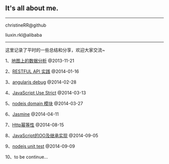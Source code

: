 ## It's all about me.

******************
christineRR@github

liuxin.rkl@alibaba
******************

这里记录了平时的一些总结和分享，欢迎大家交流~

1、[地图上的数据分析](https://github.com/christineRR/christineRR/blob/master/doc/map.md) @2013-11-21

2、[RESTFUL API 实践](https://github.com/christineRR/christineRR/blob/master/doc/restful.md) @2014-01-16

3、[angularjs debug](https://github.com/christineRR/christineRR/blob/master/doc/angularjs.md) @2014-02-28

4、[JavaScript Use Strict](https://github.com/christineRR/christineRR/blob/master/doc/use-strict.md) @2014-03-13

5、[nodejs domain 模块](https://github.com/christineRR/christineRR/blob/master/doc/domain/README.md) @2014-03-27

6、[Jasmine](https://github.com/christineRR/christineRR/blob/master/doc/jasmine.md) @2014-04-11

7、[Http幂等性](https://github.com/christineRR/christineRR/blob/master/doc/idempotence.md) @2014-08-15

8、[JavaScript的OO及继承实现](https://github.com/christineRR/christineRR/blob/master/doc/jsoo/README.md) @2014-09-05

9、[nodejs unit test](https://github.com/christineRR/christineRR/blob/master/doc/unittest/README.md) @2014-09-09

10、to be continue...
